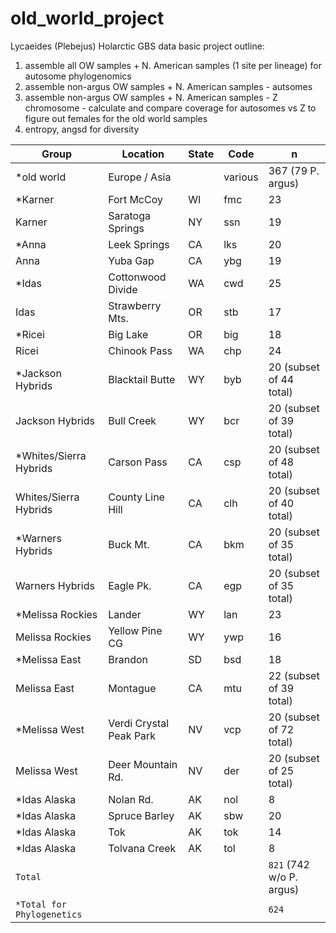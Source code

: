 # old_world_project
Lycaeides (Plebejus) Holarctic GBS data
basic project outline:
1. assemble all OW samples + N. American samples (1 site per lineage) for autosome phylogenomics
2. assemble non-argus OW samples + N. American samples - autsomes 
3. assemble non-argus OW samples + N. American samples - Z chromosome - calculate and compare coverage for autosomes vs Z to figure out females for the old world samples
4. entropy, angsd for diversity

| Group | Location | State | Code | n |
|-------|----------|-------|------|---|
| *old world| Europe /  Asia|  | various | 367 (79 P. argus)|
| *Karner | Fort McCoy | WI | fmc | 23 |
| Karner | Saratoga Springs | NY | ssn | 19 |
| *Anna | Leek Springs | CA | lks | 20 |
| Anna | Yuba Gap| CA | ybg | 19 |
| *Idas | Cottonwood Divide| WA | cwd | 25 |
| Idas | Strawberry Mts.| OR | stb | 17 |
| *Ricei | Big Lake| OR | big | 18 |
| Ricei | Chinook Pass| WA | chp | 24 |
|*Jackson Hybrids | Blacktail Butte| WY | byb | 20 (subset of 44 total) |
| Jackson Hybrids | Bull Creek| WY | bcr | 20 (subset of 39 total) |
| *Whites/Sierra Hybrids | Carson Pass| CA | csp | 20 (subset of 48 total) |
| Whites/Sierra Hybrids | County Line Hill| CA | clh | 20 (subset of 40 total) |
| *Warners Hybrids | Buck Mt.| CA | bkm | 20 (subset of 35 total) |
| Warners Hybrids | Eagle Pk.| CA | egp | 20 (subset of 35 total) |
| *Melissa Rockies | Lander| WY | lan | 23 |
| Melissa Rockies | Yellow Pine CG| WY | ywp | 16 |
| *Melissa East | Brandon| SD | bsd | 18 |
| Melissa East | Montague| CA | mtu | 22 (subset of 39 total) |
| *Melissa West | Verdi Crystal Peak Park| NV | vcp | 20 (subset of 72 total) |
| Melissa West | Deer Mountain Rd.| NV | der | 20 (subset of 25 total) |
| *Idas Alaska | Nolan Rd.| AK | nol | 8 |
| *Idas Alaska | Spruce Barley| AK | sbw | 20 |
| *Idas Alaska | Tok| AK | tok | 14 |
| *Idas Alaska | Tolvana Creek| AK | tol | 8 |
| `Total` | |  | | `821` (742 w/o P. argus)|
| `*Total for Phylogenetics` | |  | | `624`|
